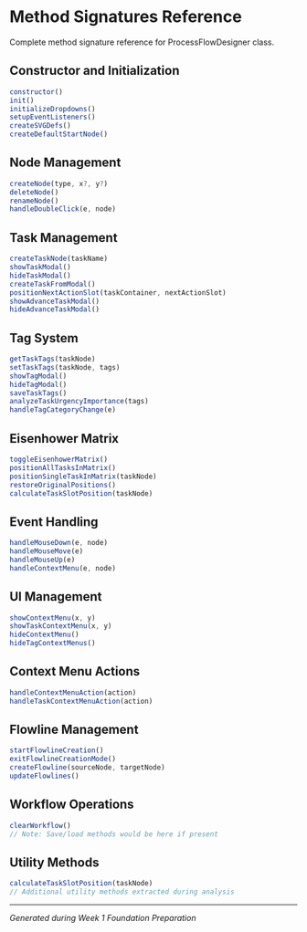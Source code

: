 # Method Signatures Reference

Complete method signature reference for ProcessFlowDesigner class.

## Constructor and Initialization

```javascript
constructor()
init()
initializeDropdowns()
setupEventListeners()
createSVGDefs()
createDefaultStartNode()
```

## Node Management

```javascript
createNode(type, x?, y?)
deleteNode()
renameNode()
handleDoubleClick(e, node)
```

## Task Management  

```javascript
createTaskNode(taskName)
showTaskModal()
hideTaskModal()
createTaskFromModal()
positionNextActionSlot(taskContainer, nextActionSlot)
showAdvanceTaskModal()
hideAdvanceTaskModal()
```

## Tag System

```javascript
getTaskTags(taskNode)
setTaskTags(taskNode, tags)
showTagModal()
hideTagModal()
saveTaskTags()
analyzeTaskUrgencyImportance(tags)
handleTagCategoryChange(e)
```

## Eisenhower Matrix

```javascript
toggleEisenhowerMatrix()
positionAllTasksInMatrix()
positionSingleTaskInMatrix(taskNode)
restoreOriginalPositions()
calculateTaskSlotPosition(taskNode)
```

## Event Handling

```javascript
handleMouseDown(e, node)
handleMouseMove(e)
handleMouseUp(e)
handleContextMenu(e, node)
```

## UI Management

```javascript
showContextMenu(x, y)
showTaskContextMenu(x, y)
hideContextMenu()
hideTagContextMenus()
```

## Context Menu Actions

```javascript
handleContextMenuAction(action)
handleTaskContextMenuAction(action)
```

## Flowline Management

```javascript
startFlowlineCreation()
exitFlowlineCreationMode()
createFlowline(sourceNode, targetNode)
updateFlowlines()
```

## Workflow Operations

```javascript
clearWorkflow()
// Note: Save/load methods would be here if present
```

## Utility Methods

```javascript
calculateTaskSlotPosition(taskNode)
// Additional utility methods extracted during analysis
```

---

*Generated during Week 1 Foundation Preparation*